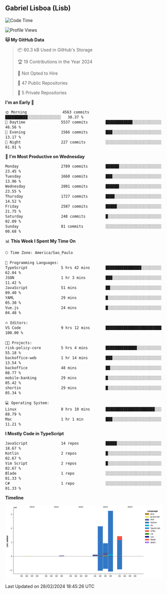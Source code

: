 ## Gabriel Lisboa (Lisb)

<!--START_SECTION:waka-->
![Code Time](http://img.shields.io/badge/Code%20Time-437%20hrs%2057%20mins-blue)

![Profile Views](http://img.shields.io/badge/Profile%20Views-0-blue)

**🐱 My GitHub Data** 

> 📦 60.3 kB Used in GitHub's Storage 
 > 
> 🏆 19 Contributions in the Year 2024
 > 
> 🚫 Not Opted to Hire
 > 
> 📜 47 Public Repositories 
 > 
> 🔑 5 Private Repositories 
 > 
**I'm an Early 🐤** 

```text
🌞 Morning                4563 commits        ██████████░░░░░░░░░░░░░░░   38.37 % 
🌆 Daytime                5537 commits        ████████████░░░░░░░░░░░░░   46.56 % 
🌃 Evening                1566 commits        ███░░░░░░░░░░░░░░░░░░░░░░   13.17 % 
🌙 Night                  227 commits         ░░░░░░░░░░░░░░░░░░░░░░░░░   01.91 % 
```
📅 **I'm Most Productive on Wednesday** 

```text
Monday                   2789 commits        ██████░░░░░░░░░░░░░░░░░░░   23.45 % 
Tuesday                  1660 commits        ███░░░░░░░░░░░░░░░░░░░░░░   13.96 % 
Wednesday                2801 commits        ██████░░░░░░░░░░░░░░░░░░░   23.55 % 
Thursday                 1727 commits        ████░░░░░░░░░░░░░░░░░░░░░   14.52 % 
Friday                   2587 commits        █████░░░░░░░░░░░░░░░░░░░░   21.75 % 
Saturday                 248 commits         █░░░░░░░░░░░░░░░░░░░░░░░░   02.09 % 
Sunday                   81 commits          ░░░░░░░░░░░░░░░░░░░░░░░░░   00.68 % 
```


📊 **This Week I Spent My Time On** 

```text
🕑︎ Time Zone: America/Sao_Paulo

💬 Programming Languages: 
TypeScript               5 hrs 42 mins       ████████████████░░░░░░░░░   62.04 % 
JSON                     1 hr 3 mins         ███░░░░░░░░░░░░░░░░░░░░░░   11.42 % 
JavaScript               51 mins             ██░░░░░░░░░░░░░░░░░░░░░░░   09.40 % 
YAML                     29 mins             █░░░░░░░░░░░░░░░░░░░░░░░░   05.30 % 
Vue.js                   24 mins             █░░░░░░░░░░░░░░░░░░░░░░░░   04.48 % 

🔥 Editors: 
VS Code                  9 hrs 12 mins       █████████████████████████   100.00 % 

🐱‍💻 Projects: 
risk-policy-core         5 hrs 4 mins        ██████████████░░░░░░░░░░░   55.18 % 
backoffice-web           1 hr 14 mins        ███░░░░░░░░░░░░░░░░░░░░░░   13.54 % 
backoffice               48 mins             ██░░░░░░░░░░░░░░░░░░░░░░░   08.77 % 
mobile-banking           29 mins             █░░░░░░░░░░░░░░░░░░░░░░░░   05.42 % 
shortin                  29 mins             █░░░░░░░░░░░░░░░░░░░░░░░░   05.34 % 

💻 Operating System: 
Linux                    8 hrs 10 mins       ██████████████████████░░░   88.79 % 
Mac                      1 hr 1 min          ███░░░░░░░░░░░░░░░░░░░░░░   11.21 % 
```

**I Mostly Code in TypeScript** 

```text
JavaScript               14 repos            █████░░░░░░░░░░░░░░░░░░░░   18.67 % 
Kotlin                   2 repos             █░░░░░░░░░░░░░░░░░░░░░░░░   02.67 % 
Vim Script               2 repos             █░░░░░░░░░░░░░░░░░░░░░░░░   02.67 % 
Blade                    1 repo              ░░░░░░░░░░░░░░░░░░░░░░░░░   01.33 % 
C#                       1 repo              ░░░░░░░░░░░░░░░░░░░░░░░░░   01.33 % 
```



**Timeline**

![Lines of Code chart](https://raw.githubusercontent.com/tenlisboa/tenlisboa/main/assets/bar_graph.png)


 Last Updated on 28/02/2024 18:45:26 UTC
<!--END_SECTION:waka-->
